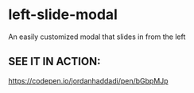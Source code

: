 # left-slide-modal
An easily customized modal that slides in from the left 

## SEE IT IN ACTION:
https://codepen.io/jordanhaddadi/pen/bGbpMJp
